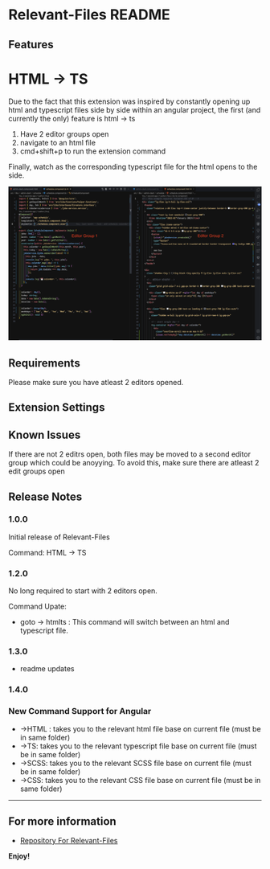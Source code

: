 # Relevant-Files README


## Features

# HTML -> TS
Due to the fact that this extension was inspired by constantly opening up html and typescript files side by side within an angular project, the first (and currently the only) feature is html -> ts

1. Have 2 editor groups open
2. navigate to an html file
3. cmd+shift+p to run the extension command

Finally, watch as the corresponding typescript file for the html opens to the side.



![show casing editors](images/showEditors.png)

<!-- > Tip: Many popular extensions utilize animations. This is an excellent way to show off your extension! We recommend short, focused animations that are easy to follow. -->

## Requirements

Please make sure you have atleast 2 editors opened. 

## Extension Settings

## Known Issues

If there are not 2 editrs open, both files may be moved to a second editor group which could be anoyying. To avoid this, make sure there are atleast 2 edit groups open

## Release Notes


### 1.0.0

Initial release of Relevant-Files

Command: HTML -> TS 

### 1.2.0

No long required to start with 2 editors open.

Command Upate:

* goto -> htmlts : This command will switch between an html and typescript file.


### 1.3.0
* readme updates

### 1.4.0
 ### New Command Support for Angular
 * ->HTML : takes you to the relevant html file base on current file (must be in same folder)
 * ->TS: takes you to the relevant typescript file base on current file (must be in same folder)
 * ->SCSS: takes you to the relevant SCSS file base on current file (must be in same folder)
 * ->CSS: takes you to the relevant CSS file base on current file (must be in same folder)
---

<!-- ## Following extension guidelines -->

<!-- Ensure that you've read through the extensions guidelines and follow the best practices for creating your extension. -->

<!-- * [Extension Guidelines](https://code.visualstudio.com/api/references/extension-guidelines) -->


## For more information

* [Repository For Relevant-Files](http://code.visualstudio.com/docs/languages/markdown)
<!-- * [Markdown Syntax Reference](https://help.github.com/articles/markdown-basics/) -->

**Enjoy!**
